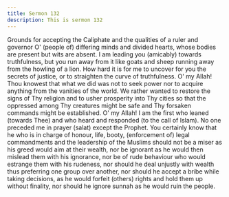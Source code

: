 ```yaml
---
title: Sermon 132
description: This is sermon 132
---
```


Grounds for accepting the Caliphate and the qualities of a ruler and
governor
O' (people of) differing minds and divided hearts, whose bodies are present but wits are
absent. I am leading you (amicably) towards truthfulness, but you run away from it like goats
and sheep running away from the howling of a lion. How hard it is for me to uncover for you
the secrets of justice, or to straighten the curve of truthfulness.
O' my Allah! Thou knowest that what we did was not to seek power nor to acquire anything
from the vanities of the world. We rather wanted to restore the signs of Thy religion and to
usher prosperity into Thy cities so that the oppressed among Thy creatures might be safe and
Thy forsaken commands might be established. O' my Allah! I am the first who leaned
(towards Thee) and who heard and responded (to the call of Islam). No one preceded me in
prayer (salat) except the Prophet.
You certainly know that he who is in charge of honour, life, booty, (enforcement of) legal
commandments and the leadership of the Muslims should not be a miser as his greed would
aim at their wealth, nor be ignorant as he would then mislead them with his ignorance, nor be
of rude behaviour who would estrange them with his rudeness, nor should he deal unjustly
with wealth thus preferring one group over another, nor should he accept a bribe while taking
decisions, as he would forfeit (others) rights and hold them up without finality, nor should he
ignore sunnah as he would ruin the people.